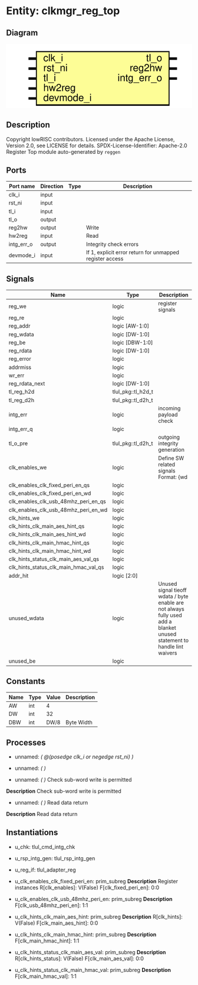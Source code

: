 # Entity: clkmgr_reg_top
## Diagram
![Diagram](clkmgr_reg_top.svg "Diagram")
## Description
Copyright lowRISC contributors.
 Licensed under the Apache License, Version 2.0, see LICENSE for details.
 SPDX-License-Identifier: Apache-2.0
 Register Top module auto-generated by `reggen`
 
## Ports
| Port name  | Direction | Type | Description                                              |
| ---------- | --------- | ---- | -------------------------------------------------------- |
| clk_i      | input     |      |                                                          |
| rst_ni     | input     |      |                                                          |
| tl_i       | input     |      |                                                          |
| tl_o       | output    |      |                                                          |
| reg2hw     | output    |      | Write                                                    |
| hw2reg     | input     |      | Read                                                     |
| intg_err_o | output    |      | Integrity check errors                                   |
| devmode_i  | input     |      | If 1, explicit error return for unmapped register access |
## Signals
| Name                                  | Type               | Description                                                                                                               |
| ------------------------------------- | ------------------ | ------------------------------------------------------------------------------------------------------------------------- |
| reg_we                                | logic              | register signals                                                                                                          |
| reg_re                                | logic              |                                                                                                                           |
| reg_addr                              | logic [AW-1:0]     |                                                                                                                           |
| reg_wdata                             | logic [DW-1:0]     |                                                                                                                           |
| reg_be                                | logic [DBW-1:0]    |                                                                                                                           |
| reg_rdata                             | logic [DW-1:0]     |                                                                                                                           |
| reg_error                             | logic              |                                                                                                                           |
| addrmiss                              | logic              |                                                                                                                           |
| wr_err                                | logic              |                                                                                                                           |
| reg_rdata_next                        | logic [DW-1:0]     |                                                                                                                           |
| tl_reg_h2d                            | tlul_pkg::tl_h2d_t |                                                                                                                           |
| tl_reg_d2h                            | tlul_pkg::tl_d2h_t |                                                                                                                           |
| intg_err                              | logic              | incoming payload check                                                                                                    |
| intg_err_q                            | logic              |                                                                                                                           |
| tl_o_pre                              | tlul_pkg::tl_d2h_t | outgoing integrity generation                                                                                             |
| clk_enables_we                        | logic              | Define SW related signals Format: <reg>_<field>_{wd|we|qs} or <reg>_{wd|we|qs} if field == 1 or 0                         |
| clk_enables_clk_fixed_peri_en_qs      | logic              |                                                                                                                           |
| clk_enables_clk_fixed_peri_en_wd      | logic              |                                                                                                                           |
| clk_enables_clk_usb_48mhz_peri_en_qs  | logic              |                                                                                                                           |
| clk_enables_clk_usb_48mhz_peri_en_wd  | logic              |                                                                                                                           |
| clk_hints_we                          | logic              |                                                                                                                           |
| clk_hints_clk_main_aes_hint_qs        | logic              |                                                                                                                           |
| clk_hints_clk_main_aes_hint_wd        | logic              |                                                                                                                           |
| clk_hints_clk_main_hmac_hint_qs       | logic              |                                                                                                                           |
| clk_hints_clk_main_hmac_hint_wd       | logic              |                                                                                                                           |
| clk_hints_status_clk_main_aes_val_qs  | logic              |                                                                                                                           |
| clk_hints_status_clk_main_hmac_val_qs | logic              |                                                                                                                           |
| addr_hit                              | logic [2:0]        |                                                                                                                           |
| unused_wdata                          | logic              | Unused signal tieoff wdata / byte enable are not always fully used add a blanket unused statement to handle lint waivers  |
| unused_be                             | logic              |                                                                                                                           |
## Constants
| Name | Type | Value | Description |
| ---- | ---- | ----- | ----------- |
| AW   | int  | 4     |             |
| DW   | int  | 32    |             |
| DBW  | int  | DW/8  | Byte Width  |
## Processes
- unnamed: _( @(posedge clk_i or negedge rst_ni) )_

- unnamed: _(  )_

- unnamed: _(  )_
Check sub-word write is permitted

**Description**
Check sub-word write is permitted

- unnamed: _(  )_
Read data return

**Description**
Read data return

## Instantiations
- u_chk: tlul_cmd_intg_chk
- u_rsp_intg_gen: tlul_rsp_intg_gen
- u_reg_if: tlul_adapter_reg
- u_clk_enables_clk_fixed_peri_en: prim_subreg
**Description**
Register instances
R[clk_enables]: V(False)
F[clk_fixed_peri_en]: 0:0

- u_clk_enables_clk_usb_48mhz_peri_en: prim_subreg
**Description**
F[clk_usb_48mhz_peri_en]: 1:1

- u_clk_hints_clk_main_aes_hint: prim_subreg
**Description**
R[clk_hints]: V(False)
F[clk_main_aes_hint]: 0:0

- u_clk_hints_clk_main_hmac_hint: prim_subreg
**Description**
F[clk_main_hmac_hint]: 1:1

- u_clk_hints_status_clk_main_aes_val: prim_subreg
**Description**
R[clk_hints_status]: V(False)
F[clk_main_aes_val]: 0:0

- u_clk_hints_status_clk_main_hmac_val: prim_subreg
**Description**
F[clk_main_hmac_val]: 1:1

